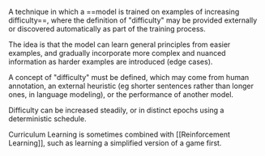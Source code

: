 A technique in which a ==model is trained on examples of increasing difficulty==, where the definition of "difficulty" may be provided externally or discovered automatically as part of the training process.

The idea is that the model can learn general principles from easier examples, and gradually incorporate more complex and nuanced information as harder examples are introduced (edge cases).

A concept of "difficulty" must be defined, which may come from human annotation, an external heuristic (eg shorter sentences rather than longer ones, in language modeling), or the performance of another model.

Difficulty can be increased steadily, or in distinct epochs using a deterministic schedule. 

Curriculum Learning is sometimes combined with [[Reinforcement Learning]], such as learning a simplified version of a game first.